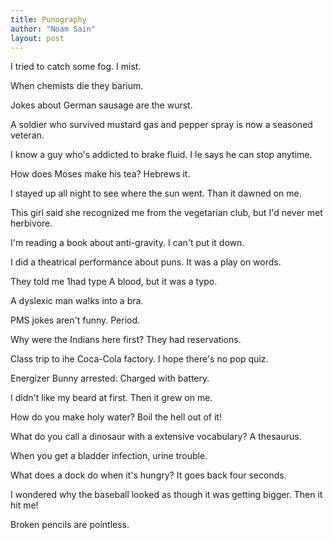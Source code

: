 ```yaml
---
title: Punography
author: "Noam Sain"
layout: post
---
```


I tried to catch some fog. I mist.  
  
When chemists die they barium.

Jokes about German sausage are the wurst.

A soldier who survived mustard gas and pepper spray is now a seasoned veteran.

I know a guy who's addicted to brake fluid. I le says he can stop anytime.

How does Moses make his tea? Hebrews it.

I stayed up all night to see where the sun went. Than it dawned on me.

This girl said she recognized me from the vegetarian club, but I'd never met herbivore.

I'm reading a book about anti-gravity. I can't put it down.

I did a theatrical performance about puns. It was a play on words.

They told me 1had type A blood, but it was a typo.

A dyslexic man wa!ks into a bra.

PMS jokes aren't funny. Period.

Why were the Indians here first? They had reservations.

Class trip to ihe Coca-Cola factory. I hope there's no pop quiz.

Energizer Bunny arrested: Charged with battery.

I didn't like my beard at first. Then it grew on me.

How do you make holy water? Boil the hell out of it!

What do you call a dinosaur with a extensive vocabulary? A thesaurus.

When you get a bladder infection, urine trouble.

What does a dock do when it's hungry? It goes back four seconds.

I wondered why the baseball looked as though it was getting bigger. Then it hit me!

Broken pencils are pointless.
